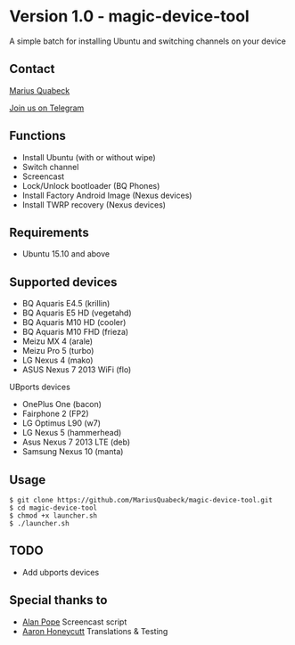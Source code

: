 # Version 1.0 - magic-device-tool

A simple batch for installing Ubuntu and switching channels on your device

Contact
-------
[Marius Quabeck](mailto:misterq@ubuntu.com)

[Join us on Telegram](https://telegram.me/joinchat/A3LlWgiC4TQYX0epd9w8EQ)

Functions
---
- Install Ubuntu (with or without wipe)
- Switch channel
- Screencast
- Lock/Unlock bootloader (BQ Phones)
- Install Factory Android Image (Nexus devices)
- Install TWRP recovery (Nexus devices)


Requirements
----

- Ubuntu 15.10 and above

Supported devices
----

- BQ Aquaris E4.5 (krillin)
- BQ Aquaris E5 HD (vegetahd)
- BQ Aquaris M10 HD (cooler)
- BQ Aquaris M10 FHD (frieza)
- Meizu MX 4 (arale)
- Meizu Pro 5 (turbo)
- LG Nexus 4 (mako)
- ASUS Nexus 7 2013 WiFi (flo)

UBports devices
- OnePlus One (bacon)
- Fairphone 2 (FP2)
- LG Optimus L90 (w7)
- LG Nexus 5 (hammerhead)
- Asus Nexus 7 2013 LTE (deb)
- Samsung Nexus 10 (manta)


Usage
-----
```
$ git clone https://github.com/MariusQuabeck/magic-device-tool.git
$ cd magic-device-tool
$ chmod +x launcher.sh
$ ./launcher.sh
```

TODO
------
- Add ubports devices

Special thanks to
---
- [Alan Pope](https://github.com/popey) Screencast script
- [Aaron Honeycutt](https://github.com/ahoneybun) Translations & Testing
